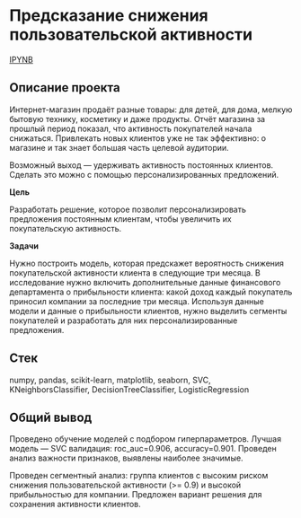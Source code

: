 # Предсказание снижения пользовательской активности
[IPYNB](https://github.com/lil-scripter/practicum_projects/blob/5a4e2dc276c9528a9d9f6cf9bc77a3a691aafead/07-ML-customers_activity/07-ML-customers_activity.ipynb)

## Описание проекта
Интернет-магазин продаёт разные товары: для детей, для дома, мелкую бытовую технику, косметику и даже продукты. Отчёт магазина за прошлый период показал, что активность покупателей начала снижаться. Привлекать новых клиентов уже не так эффективно: о магазине и так знает большая часть целевой аудитории.

Возможный выход — удерживать активность постоянных клиентов. Сделать это можно с помощью персонализированных предложений.

**Цель**

Разработать решение, которое позволит персонализировать предложения постоянным клиентам, чтобы увеличить их покупательскую активность.

**Задачи**

Нужно построить модель, которая предскажет вероятность снижения покупательской активности клиента в следующие три месяца.
В исследование нужно включить дополнительные данные финансового департамента о прибыльности клиента: какой доход каждый покупатель приносил компании за последние три месяца.
Используя данные модели и данные о прибыльности клиентов, нужно выделить сегменты покупателей и разработать для них персонализированные предложения.

## Стек
numpy, pandas, scikit-learn, matplotlib, seaborn, SVC, KNeighborsClassifier, DecisionTreeClassifier, LogisticRegression

## Общий вывод
Проведено обучение моделей с подбором гиперпараметров. Лучшая модель — SVC валидация: roc_auc=0.906, accuracy=0.901. Проведен анализ важности признаков, выявлены наиболее значимые.

Проведен сегментный анализ: группа клиентов с высоким риском снижения пользовательской активности (>= 0.9) и высокой прибыльностью для компании. Предложен вариант решения для сохранения активности клиентов.

